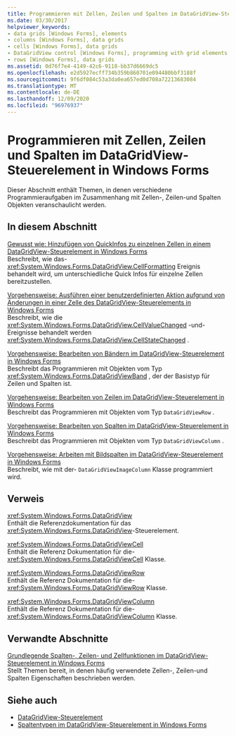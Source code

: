 ```yaml
---
title: Programmieren mit Zellen, Zeilen und Spalten im DataGridView-Steuerelement
ms.date: 03/30/2017
helpviewer_keywords:
- data grids [Windows Forms], elements
- columns [Windows Forms], data grids
- cells [Windows Forms], data grids
- DataGridView control [Windows Forms], programming with grid elements
- rows [Windows Forms], data grids
ms.assetid: 0d76f7e4-4149-42c6-9118-bb37d6669dc5
ms.openlocfilehash: e2d5927ecff734b359b860701e094480bbf3188f
ms.sourcegitcommit: 9f6df084c53a3da0ea657ed0d708a72213683084
ms.translationtype: MT
ms.contentlocale: de-DE
ms.lasthandoff: 12/09/2020
ms.locfileid: "96976937"
---
```

# <a name="programming-with-cells-rows-and-columns-in-the-windows-forms-datagridview-control"></a>Programmieren mit Zellen, Zeilen und Spalten im DataGridView-Steuerelement in Windows Forms
Dieser Abschnitt enthält Themen, in denen verschiedene Programmieraufgaben im Zusammenhang mit Zellen-, Zeilen-und Spalten Objekten veranschaulicht werden.  
  
## <a name="in-this-section"></a>In diesem Abschnitt  
 [Gewusst wie: Hinzufügen von QuickInfos zu einzelnen Zellen in einem DataGridView-Steuerelement in Windows Forms](add-tooltips-to-individual-cells-in-a-wf-datagridview-control.md)  
 Beschreibt, wie das- <xref:System.Windows.Forms.DataGridView.CellFormatting> Ereignis behandelt wird, um unterschiedliche Quick Infos für einzelne Zellen bereitzustellen.  
  
 [Vorgehensweise: Ausführen einer benutzerdefinierten Aktion aufgrund von Änderungen in einer Zelle des DataGridView-Steuerelements in Windows Forms](perform-a-custom-action-based-on-changes-in-a-cell-of-a-datagrid.md)  
 Beschreibt, wie die <xref:System.Windows.Forms.DataGridView.CellValueChanged> -und-Ereignisse behandelt werden <xref:System.Windows.Forms.DataGridView.CellStateChanged> .  
  
 [Vorgehensweise: Bearbeiten von Bändern im DataGridView-Steuerelement in Windows Forms](how-to-manipulate-bands-in-the-windows-forms-datagridview-control.md)  
 Beschreibt das Programmieren mit Objekten vom Typ <xref:System.Windows.Forms.DataGridViewBand> , der der Basistyp für Zeilen und Spalten ist.  
  
 [Vorgehensweise: Bearbeiten von Zeilen im DataGridView-Steuerelement in Windows Forms](how-to-manipulate-rows-in-the-windows-forms-datagridview-control.md)  
 Beschreibt das Programmieren mit Objekten vom Typ `DataGridViewRow` .  
  
 [Vorgehensweise: Bearbeiten von Spalten im DataGridView-Steuerelement in Windows Forms](how-to-manipulate-columns-in-the-windows-forms-datagridview-control.md)  
 Beschreibt das Programmieren mit Objekten vom Typ `DataGridViewColumn` .  
  
 [Vorgehensweise: Arbeiten mit Bildspalten im DataGridView-Steuerelement in Windows Forms](how-to-work-with-image-columns-in-the-windows-forms-datagridview-control.md)  
 Beschreibt, wie mit der- `DataGridViewImageColumn` Klasse programmiert wird.  
  
## <a name="reference"></a>Verweis  
 <xref:System.Windows.Forms.DataGridView>  
 Enthält die Referenzdokumentation für das <xref:System.Windows.Forms.DataGridView>-Steuerelement.  
  
 <xref:System.Windows.Forms.DataGridViewCell>  
 Enthält die Referenz Dokumentation für die- <xref:System.Windows.Forms.DataGridViewCell> Klasse.  
  
 <xref:System.Windows.Forms.DataGridViewRow>  
 Enthält die Referenz Dokumentation für die- <xref:System.Windows.Forms.DataGridViewRow> Klasse.  
  
 <xref:System.Windows.Forms.DataGridViewColumn>  
 Enthält die Referenz Dokumentation für die- <xref:System.Windows.Forms.DataGridViewColumn> Klasse.  
  
## <a name="related-sections"></a>Verwandte Abschnitte  
 [Grundlegende Spalten-, Zeilen- und Zellfunktionen im DataGridView-Steuerelement in Windows Forms](basic-column-row-and-cell-features-wf-datagridview-control.md)  
 Stellt Themen bereit, in denen häufig verwendete Zellen-, Zeilen-und Spalten Eigenschaften beschrieben werden.  
  
## <a name="see-also"></a>Siehe auch

- [DataGridView-Steuerelement](datagridview-control-windows-forms.md)
- [Spaltentypen im DataGridView-Steuerelement in Windows Forms](column-types-in-the-windows-forms-datagridview-control.md)
